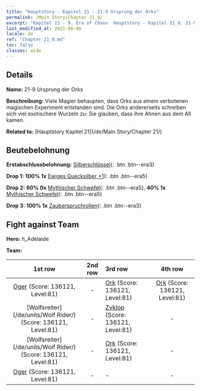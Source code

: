 ```yaml
---
title: "Hauptstory - Kapitel 21 - 21-9 Ursprung der Orks"
permalink: /Main Story/Chapter 21_9/
excerpt: "Kapitel 21 - 9. Era of Chaos  Hauptstory - Kapitel 21_9. 21-9 Ursprung der Orks"
last_modified_at: 2021-06-08
locale: de
ref: "Chapter 21_9.md"
toc: false
classes: wide
---
```


## Details

 **Name:** 21-9 Ursprung der Orks

 **Beschreibung:** Viele Magier behaupten, dass Orks aus einem verbotenen magischen Experiment entstanden sind. Die Orks andererseits schreiben sich viel exotischere Wurzeln zu: Sie glauben, dass ihre Ahnen aus dem All kamen.

 **Related to:** [Hauptstory Kapitel 21](/de/Main Story/Chapter 21/)

## Beutebelohnung

 **Erstabschlussbelohnung:** [Silberschlüssel](/ItemsDE/con_693/){: .btn .btn--era3}

 **Drop 1:** **100% 1x** [Ewiges Quecksilber +1](/ItemsDE/mat_70/){: .btn .btn--era5}

 **Drop 2:** **60% 0x** [Mythischer Schwefel](/ItemsDE/mat_64/){: .btn .btn--era5}, **40% 1x** [Mythischer Schwefel](/ItemsDE/mat_64/){: .btn .btn--era5}

 **Drop 3:** **100% 1x** [Zauberspruchrollen](/ItemsDE/con_694/){: .btn .btn--era3}


## Fight against Team
 **Hero:** h_Adelaide

 **Team:**


  | 1st row | 2nd row | 3rd row | 4th row |
  |:----:|:----:|:----|:----:|
  | [Oger](/de/units/Ogre/) (Score: 136121, Level:81)  | - | [Ork](/de/units/Orc/) (Score: 136121, Level:81)  | [Ork](/de/units/Orc/) (Score: 136121, Level:81)  |
  | [Wolfsreiter](/de/units/Wolf Rider/) (Score: 136121, Level:81)  | - | [Zyklop](/de/units/Cyclops/) (Score: 136121, Level:81)  | - |
  | [Wolfsreiter](/de/units/Wolf Rider/) (Score: 136121, Level:81)  | - | [Ork](/de/units/Orc/) (Score: 136121, Level:81)  | - |
  | [Oger](/de/units/Ogre/) (Score: 136121, Level:81)  | - | - | - |


